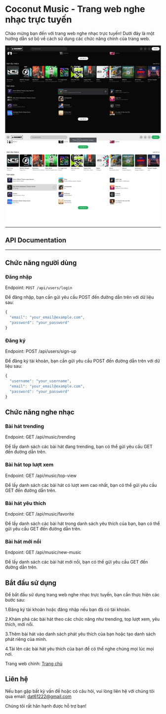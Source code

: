 # Coconut Music - Trang web nghe nhạc trực tuyến

Chào mừng bạn đến với trang web nghe nhạc trực tuyến! Dưới đây là một hướng dẫn sơ bộ về cách sử dụng các chức năng
chính của trang web.

![Trang chủ](/public/images/homepage-dark.png) ![Trang chủ](/public/images/homepage-light.png)

---

## API Documentation

---

## Chức năng người dùng

### Đăng nhập

Endpoint: `POST /api/users/login`

Để đăng nhập, bạn cần gửi yêu cầu POST đến đường dẫn trên với dữ liệu sau:

```javascript
{
  "email": "your_email@example.com",
  "password": "your_password"
}
```

### Đăng ký

Endpoint: POST /api/users/sign-up

Để đăng ký tài khoản, bạn cần gửi yêu cầu POST đến đường dẫn trên với dữ liệu sau:

```javascript
{
  "username": "your_username",
  "email": "your_email@example.com",
  "password": "your_password"
}
```

## Chức năng nghe nhạc

### Bài hát trending

Endpoint: GET /api/music/trending

Để lấy danh sách các bài hát đang trending, bạn có thể gửi yêu cầu GET đến đường dẫn trên.

### Bài hát top lượt xem

Endpoint: GET /api/music/top-view

Để lấy danh sách các bài hát có lượt xem cao nhất, bạn có thể gửi yêu cầu GET đến đường dẫn trên.

### Bài hát yêu thích

Endpoint: GET /api/music/favorite

Để lấy danh sách các bài hát trong danh sách yêu thích của bạn, bạn có thể gửi yêu cầu GET đến đường dẫn trên.

### Bài hát mới nổi

Endpoint: GET /api/music/new-music

Để lấy danh sách các bài hát mới nổi, bạn có thể gửi yêu cầu GET đến đường dẫn trên.

## Bắt đầu sử dụng

Để bắt đầu sử dụng trang web nghe nhạc trực tuyến, bạn cần thực hiện các bước sau:

1.Đăng ký tài khoản hoặc đăng nhập nếu bạn đã có tài khoản.

2.Khám phá các bài hát theo các chức năng như trending, top lượt xem, yêu thích, mới nổi.

3.Thêm bài hát vào danh sách phát yêu thích của bạn hoặc tạo danh sách phát riêng của mình.

4.Tải lên các bài hát yêu thích của bạn để có thể nghe chúng mọi lúc mọi nơi.

Trang web chính: [Trang chủ](https://coconut-music.vercel.app)

## Liên hệ

Nếu bạn gặp bất kỳ vấn đề hoặc có câu hỏi, vui lòng liên hệ với chúng tôi qua email: dat61222@gmail.com

Chúng tôi rất hân hạnh được hỗ trợ bạn!
